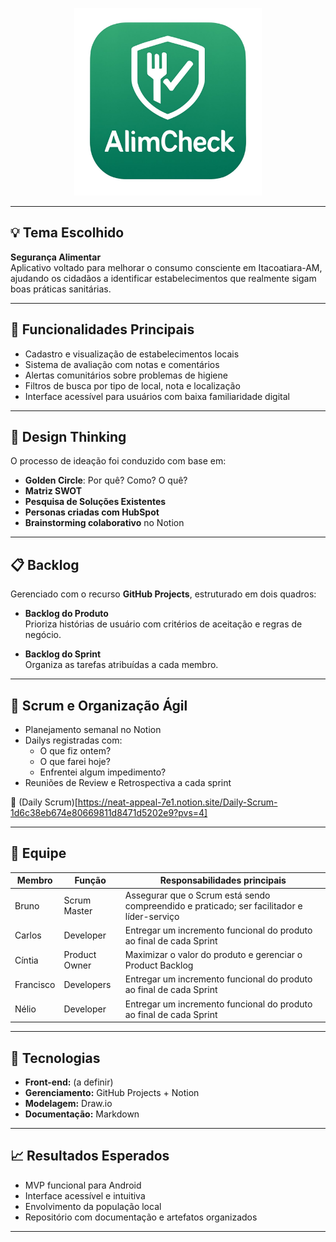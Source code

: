 
<p align="center">
  <img src="Ideacao-especificacao/imagens/logo.jpg" alt="LOGO" width="300">
</p>

---

## 💡 Tema Escolhido

**Segurança Alimentar**  
Aplicativo voltado para melhorar o consumo consciente em Itacoatiara-AM, ajudando os cidadãos a identificar estabelecimentos que realmente sigam boas práticas sanitárias.

---

## 🚀 Funcionalidades Principais

- Cadastro e visualização de estabelecimentos locais
- Sistema de avaliação com notas e comentários
- Alertas comunitários sobre problemas de higiene
- Filtros de busca por tipo de local, nota e localização
- Interface acessível para usuários com baixa familiaridade digital

---

## 🧠 Design Thinking

O processo de ideação foi conduzido com base em:

- **Golden Circle**: Por quê? Como? O quê?
- **Matriz SWOT**
- **Pesquisa de Soluções Existentes**
- **Personas criadas com HubSpot**
- **Brainstorming colaborativo** no Notion  

---

## 📋 Backlog

Gerenciado com o recurso **GitHub Projects**, estruturado em dois quadros:

- **Backlog do Produto**  
  Prioriza histórias de usuário com critérios de aceitação e regras de negócio.

- **Backlog do Sprint**  
  Organiza as tarefas atribuídas a cada membro.

---

## 📅 Scrum e Organização Ágil

- Planejamento semanal no Notion
- Dailys registradas com:
  - O que fiz ontem?
  - O que farei hoje?
  - Enfrentei algum impedimento?
- Reuniões de Review e Retrospectiva a cada sprint

🔗 (Daily Scrum)[https://neat-appeal-7e1.notion.site/Daily-Scrum-1d6c38eb674e80669811d8471d5202e9?pvs=4]

---

## 👥 Equipe

| Membro    | Função | Responsabilidades principais |
| --------- | ------ | ---------------------------- |
| Bruno     |Scrum Master |Assegurar que o Scrum está sendo compreendido e praticado; ser facilitador e líder-serviço|
| Carlos    |Developer    |Entregar um incremento funcional do produto ao final de cada Sprint                       |
| Cíntia    |Product Owner|Maximizar o valor do produto e gerenciar o Product Backlog                                |
| Francisco |Developers   |Entregar um incremento funcional do produto ao final de cada Sprint                       |
| Nélio     |Developer    |Entregar um incremento funcional do produto ao final de cada Sprint                       |

---

## 📱 Tecnologias

- **Front-end:** (a definir)
- **Gerenciamento:** GitHub Projects + Notion
- **Modelagem:** Draw.io
- **Documentação:** Markdown

---

## 📈 Resultados Esperados

- MVP funcional para Android
- Interface acessível e intuitiva
- Envolvimento da população local
- Repositório com documentação e artefatos organizados

---

